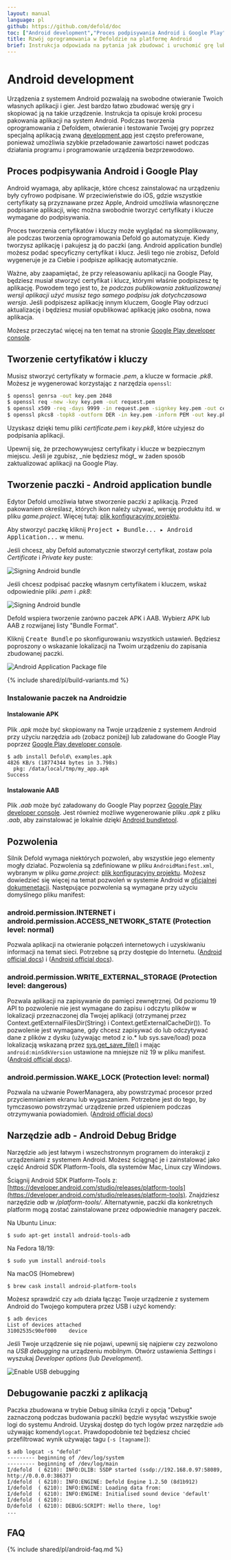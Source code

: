 ```yaml
---
layout: manual
language: pl
github: https://github.com/defold/doc
toc: ["Android development","Proces podpisywania Android i Google Play","Tworzenie certyfikatów i kluczy","Tworzenie paczki - Android application bundle","Instalowanie paczek na Androidzie","Pozwolenia","android.permission.INTERNET i android.permission.ACCESS_NETWORK_STATE (Protection level: normal)","android.permission.WRITE_EXTERNAL_STORAGE (Protection level: dangerous)","android.permission.WAKE_LOCK (Protection level: normal)","Narzędzie adb - Android Debug Bridge","Debugowanie paczki z aplikacją","FAQ"]
title: Rzwój oprogramowania w Defoldzie na platformę Android
brief: Instrukcja odpowiada na pytania jak zbudować i uruchomić grę lub aplikację stworzoną w Defoldzie na urządzeniach z systemem Android.
---
```


# Android development

Urządzenia z systemem Android pozwalają na swobodne otwieranie Twoich własnych aplikacji i gier. Jest bardzo łatwo zbudować wersję gry i skopiować ją na takie urządzenie. Instrukcja ta opisuje kroki procesu pakowania aplikacji na system Android. Podczas tworzenia oprogramowania z Defoldem, otwieranie i testowanie Twojej gry poprzez specjalną aplikacją zwaną [development app](/manuals/dev-app) jest często preferowane, ponieważ umożliwia szybkie przeładowanie zawartości nawet podczas działania programu i programowanie urządzenia bezprzewodowo.

## Proces podpisywania Android i Google Play

Android wyamaga, aby aplikacje, które chcesz zainstalować na urządzeniu były cyfrowo podpisane. W przeciwieństwie do iOS, gdzie wszystkie certyfikaty są przyznawane przez Apple, Android umożliwia własnoręczne podpisanie aplikacji, więc można swobodnie tworzyć certyfikaty i klucze wymagane do podpisywania.

Proces tworzenia certyfikatów i kluczy może wyglądać na skomplikowany, ale podczas tworzenia oprogramowania Defold go automatyzuje. Kiedy tworzysz aplikację i pakujesz ją do paczki (ang. Android application bundle) możesz podać specyficzny certyfikat i klucz. Jeśli tego nie zrobisz, Defold wygeneruje je za Ciebie i podpisze aplikację automatycznie.

Ważne, aby zaapamiętać, że przy releasowaniu aplikacji na Google Play, będziesz musiał stworzyć certyfikat i klucz, którymi właśnie podpiszesz tę aplikację. Powodem tego jest to, że _podczas publikowania zaktualizowanej wersji aplikacji użyć musisz tego samego podpisu jak dotychczasowa wersja_. Jeśli podpiszesz aplikację innym kluczem, Google Play odrzuci aktualizację i będziesz musiał opublikować aplikację jako osobna, nowa aplikacja.

Możesz przeczytać więcej na ten temat na stronie [Google Play developer console](https://play.google.com/apps/publish/).

## Tworzenie certyfikatów i kluczy

Musisz stworzyć certyfikaty w formacie *.pem*, a klucze w formacie *.pk8*. Możesz je wygenerować korzystając z narzędzia `openssl`:

```sh
$ openssl genrsa -out key.pem 2048
$ openssl req -new -key key.pem -out request.pem
$ openssl x509 -req -days 9999 -in request.pem -signkey key.pem -out certificate.pem
$ openssl pkcs8 -topk8 -outform DER -in key.pem -inform PEM -out key.pk8 -nocrypt
```

Uzyskasz dzięki temu pliki *certificate.pem* i *key.pk8*, które użyjesz do podpisania aplikacji.

<div class='important' markdown='1'>
Upewnij się, że przechowywujesz certyfikaty i klucze w bezpiecznym miejscu. Jeśli je zgubisz, _nie będziesz mógł_ w żaden sposób zaktualizować aplikacji na Google Play.
</div>

## Tworzenie paczki - Android application bundle

Edytor Defold umożliwia łatwe stworzenie paczki z aplikacją. Przed pakowaniem określasz, których ikon należy używać, wersję produktu itd. w pliku *game.project*. Więcej tutaj: [plik konfiguracyjny projektu](/pl/manuals/project-settings/#android).

Aby stworzyć paczkę kliknij <kbd>Project ▸ Bundle... ▸ Android Application...</kbd> w menu.

Jeśli chcesz, aby Defold automatycznie stworzył certyfikat, zostaw pola *Certificate* i *Private key* puste:

![Signing Android bundle](/manuals/images/android/sign_bundle.png)

Jeśli chcesz podpisać paczkę własnym certyfikatem i kluczem, wskaż odpowiednie pliki *.pem* i *.pk8*:

![Signing Android bundle](/manuals/images/android/sign_bundle2.png)

Defold wspiera tworzenie zarówno paczek APK i AAB. Wybierz APK lub AAB z rozwijanej listy "Bundle Format".

Kliknij <kbd>Create Bundle</kbd> po skonfigurowaniu wszystkich ustawień. Będziesz poproszony o wskazanie lokalizacji na Twoim urządzeniu do zapisania zbudowanej paczki.

![Android Application Package file](/manuals/images/android/apk_file.png)

{% include shared/pl/build-variants.md %}

### Instalowanie paczek na Androidzie

#### Instalowanie APK

Plik *.apk* może być skopiowany na Twoje urządzenie z systemem Android przy użyciu narzędzia `adb` (zobacz poniżej) lub załadowane do Google Play poprzez [Google Play developer console](https://play.google.com/apps/publish/).

```
$ adb install Defold\ examples.apk
4826 KB/s (18774344 bytes in 3.798s)
  pkg: /data/local/tmp/my_app.apk
Success
```

#### Instalowanie AAB

Plik *.aab* może być załadowany do Google Play poprzez [Google Play developer console](https://play.google.com/apps/publish/). Jest również możliwe wygenerowanie pliku *.apk* z pliku *.aab*, aby zainstalować je lokalnie dzięki [Android bundletool](https://developer.android.com/studio/command-line/bundletool).

## Pozwolenia

Silnik Defold wymaga niektórych pozwoleń, aby wszystkie jego elementy mogły działać. Pozwolenia są zdefiniowane w pliku `AndroidManifest.xml`, wybranym w pliku *game.project*: [plik konfiguracyjny projektu](/pl/manuals/project-settings/#android). Możesz dowiedzieć się więcej na temat pozwoleń w systemie Android w [oficjalnej dokumenetacji](https://developer.android.com/guide/topics/permissions/overview). Następujące pozwolenia są wymagane przy użyciu domyślnego pliku manifest:

### android.permission.INTERNET i android.permission.ACCESS_NETWORK_STATE (Protection level: normal)
Pozwala aplikacji na otwieranie połączeń internetowych i uzyskiwaniu informacji na temat sieci. Potrzebne są przy dostępie do Internetu. ([Android official docs](https://developer.android.com/reference/android/Manifest.permission#INTERNET)) i ([Android official docs](https://developer.android.com/reference/android/Manifest.permission#ACCESS_NETWORK_STATE)).

### android.permission.WRITE_EXTERNAL_STORAGE (Protection level: dangerous)
Pozwala aplikacji na zapisywanie do pamięci zewnętrznej. Od poziomu 19 API to pozwolenie nie jest wymagane do zapisu i odczytu plików w lokalizacji przeznaczonej dla Twojej aplikacji (otrzymanej przez Context.getExternalFilesDir(String) i Context.getExternalCacheDir()). To pozwolenie jest wymagane, gdy chcesz zapisywać do lub odczytywać dane z plików z dysku (używając metod z io.* lub sys.save/load) poza lokalizacją wskazaną przez [sys.get_save_file()](/ref/sys/#sys.get_save_file:application_id-file_name) i mając `android:minSdkVersion` ustawione na mniejsze niż 19 w pliku manifest. ([Android official docs](https://developer.android.com/reference/android/Manifest.permission#WRITE_EXTERNAL_STORAGE)).

### android.permission.WAKE_LOCK (Protection level: normal)
Pozwala na użwanie PowerManagera, aby powstrzymać procesor przed przyciemnianiem ekranu lub wygaszaniem. Potrzebne jest do tego, by tymczasowo powstrzymać urządzenie przed uśpieniem podczas otrzymywania powiadomień. ([Android official docs](https://developer.android.com/reference/android/Manifest.permission#WAKE_LOCK))


## Narzędzie adb - Android Debug Bridge

Narzędzie `adb` jest łatwym i wszechstronnym programem do interakcji z urządzeniami z systemem Android. Możesz ściągnąć je i zainstalować jako część Android SDK Platform-Tools, dla systemów Mac, Linux czy Windows.

Ściągnij Android SDK Platform-Tools z: [https://developer.android.com/studio/releases/platform-tools](https://developer.android.com/studio/releases/platform-tools). Znajdziesz narzędzie *adb* w */platform-tools/*. Alternatywnie, paczki dla konkretnych platform mogą zostać zainstalowane przez odpowiednie managery paczek.

Na Ubuntu Linux:

```
$ sudo apt-get install android-tools-adb
```

Na Fedora 18/19:

```
$ sudo yum install android-tools
```

Na macOS (Homebrew)

```
$ brew cask install android-platform-tools
```

Możesz sprawdzić czy `adb` działa łącząc Twoje urządzenie z systemem Android do Twojego komputera przez USB i użyć komendy:

```
$ adb devices
List of devices attached
31002535c90ef000    device
```

Jeśli Twoje urządzenie się nie pojawi, upewnij się najpierw czy zezwolono na *USB debugging* na urządzeniu mobilnym. Otwórz ustawienia *Settings* i wyszukaj *Developer options* (lub *Development*).

![Enable USB debugging](/manuals/images/android/usb_debugging.png)

## Debugowanie paczki z aplikacją

Paczka zbudowana w trybie Debug silnika (czyli z opcją "Debug" zaznaczoną podczas budowania paczki) będzie wysyłać wszystkie swoje logi do systemu Android. Uzyskaj dostęp do tych logów przez narzędzie `adb` używając komendy`logcat`. Prawdopodobnie też będziesz chcieć przefiltrować wynik używając tagu (`-s [tagname]`):

```
$ adb logcat -s "defold"
--------- beginning of /dev/log/system
--------- beginning of /dev/log/main
I/defold  ( 6210): INFO:DLIB: SSDP started (ssdp://192.168.0.97:58089, http://0.0.0.0:38637)
I/defold  ( 6210): INFO:ENGINE: Defold Engine 1.2.50 (8d1b912)
I/defold  ( 6210): INFO:ENGINE: Loading data from:
I/defold  ( 6210): INFO:ENGINE: Initialised sound device 'default'
I/defold  ( 6210):
D/defold  ( 6210): DEBUG:SCRIPT: Hello there, log!
...
```

## FAQ
{% include shared/pl/android-faq.md %}

